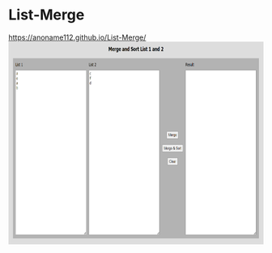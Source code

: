 # List-Merge
https://anoname112.github.io/List-Merge/
<a href="https://anoname112.github.io/List-Merge/">
   <img src="https://raw.githubusercontent.com/Anoname112/List-Merge/main/ss.png" title="List Merge" height="400">
</a>
